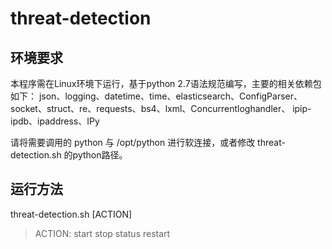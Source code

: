 # threat-detection
## 环境要求
本程序需在Linux环境下运行，基于python 2.7语法规范编写，主要的相关依赖包如下：
json、logging、datetime、time、elasticsearch、ConfigParser、socket、struct、re、requests、bs4、lxml、Concurrentloghandler、
ipip-ipdb、ipaddress、IPy

请将需要调用的 python 与 /opt/python 进行软连接，或者修改 threat-detection.sh 的python路径。

## 运行方法
threat-detection.sh [ACTION]  
>ACTION:  start  stop  status  restart  



